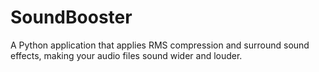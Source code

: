 # SoundBooster
A Python application that applies RMS compression and surround sound effects, making your audio files sound wider and louder.
